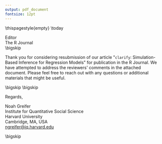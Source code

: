 ```yaml
---
output: pdf_document
fontsize: 12pt
---
```


\thispagestyle{empty}
\today

Editor   
The R Journal  
\bigskip


Thank you for considering resubmission of our article "`clarify`: Simulation-Based Inference for Regression Models" for publication in the R Journal. We have attempted to address the reviewers' comments in the attached document. Please feel free to reach out with any questions or additional materials that might be useful.

\bigskip
\bigskip

Regards,
    
    
    
    
Noah Greifer  
Institute for Quantitative Social Science  
Harvard University  
Cambridge, MA, USA  
ngreifer@iq.harvard.edu

\bigskip
